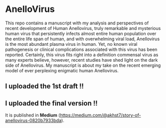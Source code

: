 # AnelloVirus
This repo contains a manuscript  with my analysis and perspectives of recent development  of Human Anellovirus, truly remarkable and mysterious  human virus that persistently infects almost entire human population over the entire life span of human,  and with overwhelming viral load, Anellovirus is the most abundant plasma virus in human.  Yet, no known viral pathogenesis or clinical complications associated with this virus has been reported. Certainly, this virus fits right into a definition commensal virus as many experts believe,  however, recent studies have shed light on the dark side of Anellovirus.  My manuscript is about my take on the recent emerging model of ever perplexing enigmatic human Anellovirus.  
## I uploaded the 1st draft !! ##
## I uploaded the final version !! ##
It is published in **Medium** (https://medium.com/@akhst7/story-of-anellovirus-0820b7933bda).  

